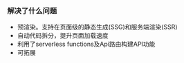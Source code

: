 ### 解决了什么问题
 - 预渲染。支持在页面级的静态生成(SSG)和服务端渲染(SSR)
 - 自动代码拆分，提升页面加载速度
 - 利用了serverless functions及Api路由构建API功能
 - 可拓展